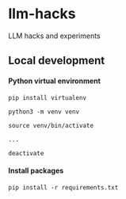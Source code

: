 # llm-hacks
LLM hacks and experiments


## Local development

#### Python virtual environment

```shell
pip install virtualenv

python3 -m venv venv

source venv/bin/activate

...

deactivate

```

#### Install packages

```shell
pip install -r requirements.txt
```
